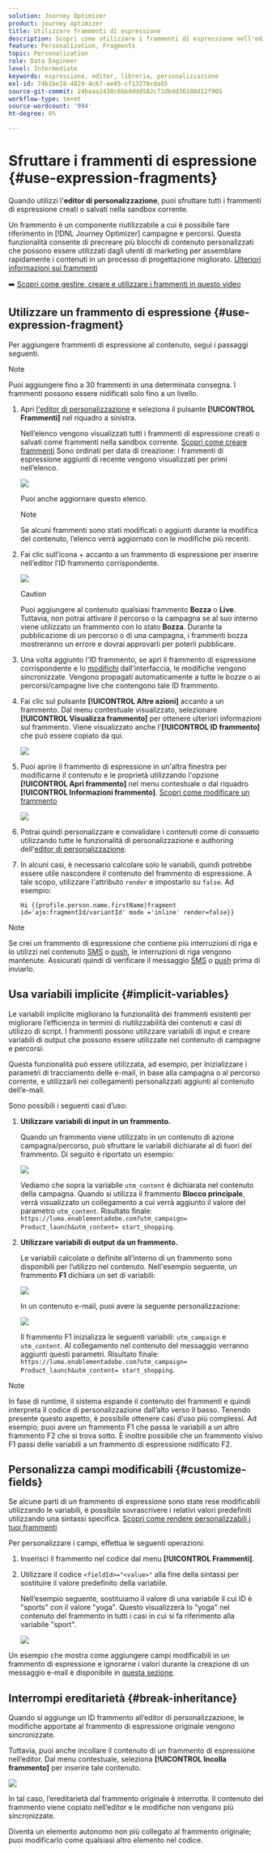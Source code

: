 ```yaml
---
solution: Journey Optimizer
product: journey optimizer
title: Utilizzare frammenti di espressione
description: Scopri come utilizzare i frammenti di espressione nell'editor di personalizzazione  [!DNL Journey Optimizer] .
feature: Personalization, Fragments
topic: Personalization
role: Data Engineer
level: Intermediate
keywords: espressione, editor, libreria, personalizzazione
exl-id: 74b1be18-4829-4c67-ae45-cf13278cda65
source-git-commit: 24baaa2438c6bbdddd582c71dbdd36188d12f905
workflow-type: tm+mt
source-wordcount: '994'
ht-degree: 0%

---
```


# Sfruttare i frammenti di espressione {#use-expression-fragments}

Quando utilizzi l&#39;**editor di personalizzazione**, puoi sfruttare tutti i frammenti di espressione creati o salvati nella sandbox corrente.

Un frammento è un componente riutilizzabile a cui è possibile fare riferimento in [!DNL Journey Optimizer] campagne e percorsi. Questa funzionalità consente di precreare più blocchi di contenuto personalizzati che possono essere utilizzati dagli utenti di marketing per assemblare rapidamente i contenuti in un processo di progettazione migliorato. [Ulteriori informazioni sui frammenti](../content-management/fragments.md)

➡️ [Scopri come gestire, creare e utilizzare i frammenti in questo video](../content-management/fragments.md#video-fragments)

## Utilizzare un frammento di espressione {#use-expression-fragment}

Per aggiungere frammenti di espressione al contenuto, segui i passaggi seguenti.

>[!NOTE]
>
>Puoi aggiungere fino a 30 frammenti in una determinata consegna. I frammenti possono essere nidificati solo fino a un livello.

1. Apri [l&#39;editor di personalizzazione](personalization-build-expressions.md) e seleziona il pulsante **[!UICONTROL Frammenti]** nel riquadro a sinistra.

   Nell’elenco vengono visualizzati tutti i frammenti di espressione creati o salvati come frammenti nella sandbox corrente. [Scopri come creare frammenti](../content-management/create-fragments.md)
Sono ordinati per data di creazione: i frammenti di espressione aggiunti di recente vengono visualizzati per primi nell’elenco.

   ![](assets/expression-fragments-pane.png)

   Puoi anche aggiornare questo elenco.

   >[!NOTE]
   >
   >Se alcuni frammenti sono stati modificati o aggiunti durante la modifica del contenuto, l’elenco verrà aggiornato con le modifiche più recenti.

1. Fai clic sull’icona + accanto a un frammento di espressione per inserire nell’editor l’ID frammento corrispondente.

   ![](assets/expression-fragment-add.png)

   >[!CAUTION]
   >
   >Puoi aggiungere al contenuto qualsiasi frammento **Bozza** o **Live**. Tuttavia, non potrai attivare il percorso o la campagna se al suo interno viene utilizzato un frammento con lo stato **Bozza**. Durante la pubblicazione di un percorso o di una campagna, i frammenti bozza mostreranno un errore e dovrai approvarli per poterli pubblicare.

1. Una volta aggiunto l&#39;ID frammento, se apri il frammento di espressione corrispondente e lo [modifichi](../content-management/manage-fragments.md#edit-fragments) dall&#39;interfaccia, le modifiche vengono sincronizzate. Vengono propagati automaticamente a tutte le bozze o ai percorsi/campagne live che contengono tale ID frammento.

1. Fai clic sul pulsante **[!UICONTROL Altre azioni]** accanto a un frammento. Dal menu contestuale visualizzato, selezionare **[!UICONTROL Visualizza frammento]** per ottenere ulteriori informazioni sul frammento. Viene visualizzato anche l&#39;**[!UICONTROL ID frammento]** che può essere copiato da qui.

   ![](assets/expression-fragment-view.png)

1. Puoi aprire il frammento di espressione in un&#39;altra finestra per modificarne il contenuto e le proprietà utilizzando l&#39;opzione **[!UICONTROL Apri frammento]** nel menu contestuale o dal riquadro **[!UICONTROL Informazioni frammento]**. [Scopri come modificare un frammento](../content-management/manage-fragments.md#edit-fragments)

   ![](assets/expression-fragment-open.png)

1. Potrai quindi personalizzare e convalidare i contenuti come di consueto utilizzando tutte le funzionalità di personalizzazione e authoring dell&#39;[editor di personalizzazione](personalization-build-expressions.md).

1. In alcuni casi, è necessario calcolare solo le variabili, quindi potrebbe essere utile nascondere il contenuto del frammento di espressione. A tale scopo, utilizzare l&#39;attributo `render` e impostarlo su `false`. Ad esempio:

   ```
   Hi {{profile.person.name.firstName|fragment id='ajo:fragmentId/variantId' mode ='inline' render=false}}
   ```

>[!NOTE]
>
>Se crei un frammento di espressione che contiene più interruzioni di riga e lo utilizzi nel contenuto [SMS](../sms/create-sms.md#sms-content) o [push](../push/design-push.md), le interruzioni di riga vengono mantenute. Assicurati quindi di verificare il messaggio [SMS](../sms/send-sms.md) o [push](../push/send-push.md) prima di inviarlo.

## Usa variabili implicite {#implicit-variables}

Le variabili implicite migliorano la funzionalità dei frammenti esistenti per migliorare l’efficienza in termini di riutilizzabilità dei contenuti e casi di utilizzo di script. I frammenti possono utilizzare variabili di input e creare variabili di output che possono essere utilizzate nel contenuto di campagne e percorsi.

Questa funzionalità può essere utilizzata, ad esempio, per inizializzare i parametri di tracciamento delle e-mail, in base alla campagna o al percorso corrente, e utilizzarli nei collegamenti personalizzati aggiunti al contenuto dell’e-mail.

Sono possibili i seguenti casi d’uso:

1. **Utilizzare variabili di input in un frammento.**

   Quando un frammento viene utilizzato in un contenuto di azione campagna/percorso, può sfruttare le variabili dichiarate al di fuori del frammento. Di seguito è riportato un esempio:

   ![](../personalization/assets/variable-in-a-fragment.png)

   Vediamo che sopra la variabile `utm_content` è dichiarata nel contenuto della campagna. Quando si utilizza il frammento **Blocco principale**, verrà visualizzato un collegamento a cui verrà aggiunto il valore del parametro `utm_content`. Risultato finale: `https://luma.enablementadobe.com?utm_campaign= Product_launch&utm_content= start_shopping`.

1. **Utilizzare variabili di output da un frammento.**

   Le variabili calcolate o definite all’interno di un frammento sono disponibili per l’utilizzo nel contenuto. Nell&#39;esempio seguente, un frammento **F1** dichiara un set di variabili:

   ![](../personalization/assets/personalize-with-variables.png)

   In un contenuto e-mail, puoi avere la seguente personalizzazione:

   ![](../personalization/assets/use-fragment-variable.png)

   Il frammento F1 inizializza le seguenti variabili: `utm_campaign` e `utm_content`. Al collegamento nel contenuto del messaggio verranno aggiunti questi parametri. Risultato finale: `https://luma.enablementadobe.com?utm_campaign= Product_launch&utm_content= start_shopping`.

>[!NOTE]
>
>In fase di runtime, il sistema espande il contenuto dei frammenti e quindi interpreta il codice di personalizzazione dall’alto verso il basso. Tenendo presente questo aspetto, è possibile ottenere casi d’uso più complessi. Ad esempio, puoi avere un frammento F1 che passa le variabili a un altro frammento F2 che si trova sotto. È inoltre possibile che un frammento visivo F1 passi delle variabili a un frammento di espressione nidificato F2.


## Personalizza campi modificabili {#customize-fields}

Se alcune parti di un frammento di espressione sono state rese modificabili utilizzando le variabili, è possibile sovrascrivere i relativi valori predefiniti utilizzando una sintassi specifica. [Scopri come rendere personalizzabili i tuoi frammenti](../content-management/customizable-fragments.md)

Per personalizzare i campi, effettua le seguenti operazioni:

1. Inserisci il frammento nel codice dal menu **[!UICONTROL Frammenti]**.

1. Utilizzare il codice `<fieldId>="<value>"` alla fine della sintassi per sostituire il valore predefinito della variabile.

   Nell’esempio seguente, sostituiamo il valore di una variabile il cui ID è &quot;sports&quot; con il valore &quot;yoga&quot;. Questo visualizzerà lo &quot;yoga&quot; nel contenuto del frammento in tutti i casi in cui si fa riferimento alla variabile &quot;sport&quot;.

   ![](../content-management/assets/fragment-expression-use.png)

Un esempio che mostra come aggiungere campi modificabili in un frammento di espressione e ignorarne i valori durante la creazione di un messaggio e-mail è disponibile in [questa sezione](../content-management/customizable-fragments.md#example).

## Interrompi ereditarietà {#break-inheritance}

Quando si aggiunge un ID frammento all’editor di personalizzazione, le modifiche apportate al frammento di espressione originale vengono sincronizzate.

Tuttavia, puoi anche incollare il contenuto di un frammento di espressione nell’editor. Dal menu contestuale, seleziona **[!UICONTROL Incolla frammento]** per inserire tale contenuto.

![](assets/expression-fragment-paste.png)

In tal caso, l’ereditarietà dal frammento originale è interrotta. Il contenuto del frammento viene copiato nell’editor e le modifiche non vengono più sincronizzate.

Diventa un elemento autonomo non più collegato al frammento originale; puoi modificarlo come qualsiasi altro elemento nel codice.

